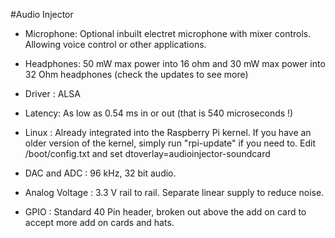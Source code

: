 <!--
---
name: Audio Injector
class: board
type: audio
formfactor: pHAT
manufacturer: Flatmax Studios
collected: Other
description: High quality analog audio input and output
url: http://www.audioinjector.net/
buy: Amazon, ebay
image: 'audioinjector-zero.png'
pincount: 40
eeprom: no
power:
  '1':
  '2':
ground:
  '6':
  '9':
  '14':
  '20':
  '25':
  '30':
  '34':
  '39':
pin:
  '3':
    name: SDA
    mode: i2c
  '5':
    name: SCL
    mode: i2c
    description: Button 1
  '12':
    name: BitClock
    mode: i2s
  '35':
    name: LRClock
    mode: i2s
  '38':
    name: DataIn
    mode: i2s
  '40':
    name: DataOut
    mode: i2s
-->
#Audio Injector

* Microphone: Optional inbuilt electret microphone with mixer controls. Allowing voice control or other applications.

* Headphones: 50 mW max power into 16 ohm and 30 mW max power into 32 Ohm headphones (check the updates to see more)

* Driver : ALSA

* Latency: As low as 0.54 ms in or out (that is 540 microseconds !)

* Linux : Already integrated into the Raspberry Pi kernel. If you have an older version of the kernel, simply run "rpi-update" if you need to. Edit /boot/config.txt and set dtoverlay=audioinjector-soundcard

* DAC and ADC : 96 kHz, 32 bit audio.

* Analog Voltage : 3.3 V rail to rail. Separate linear supply to reduce noise.

* GPIO : Standard 40 Pin header, broken out above the add on card to accept more add on cards and hats.

